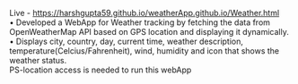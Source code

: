 Live - https://harshgupta59.github.io/weatherApp.github.io/Weather.html <br />
• Developed a WebApp for Weather tracking by fetching the data from OpenWeatherMap API based on GPS location and displaying it dynamically. <br />
• Displays city, country, day, current time, weather description, temperature(Celcius/Fahrenheit), wind, humidity and icon that shows the weather status. <br />
PS-location access is needed to run this webApp
